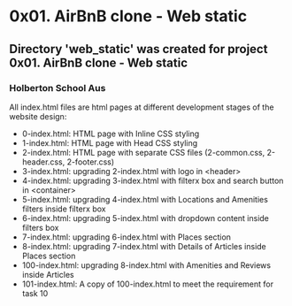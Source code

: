 # 0x01. AirBnB clone - Web static
## Directory 'web_static' was created for project 0x01. AirBnB clone - Web static
### Holberton School Aus

All index.html files are html pages at different development stages of the website design:  
* 0-index.html: HTML page with Inline CSS styling  
* 1-index.html: HTML page with Head CSS styling  
* 2-index.html: HTML page with separate CSS files (2-common.css, 2-header.css, 2-footer.css)  
* 3-index.html: upgrading 2-index.html with logo in \<header\>  
* 4-index.html: upgrading 3-index.html with filterx box and search button in \<container\>  
* 5-index.html: upgrading 4-index.html with Locations and Amenities filters inside filterx box  
* 6-index.html: upgrading 5-index.html with dropdown content inside filters box  
* 7-index.html: upgrading 6-index.html with Places section  
* 8-index.html: upgrading 7-index.html with Details of Articles inside Places section  
* 100-index.html: upgrading 8-index.html with Amenities and Reviews inside Articles  
* 101-index.html: A copy of 100-index.html to meet the requirement for task 10